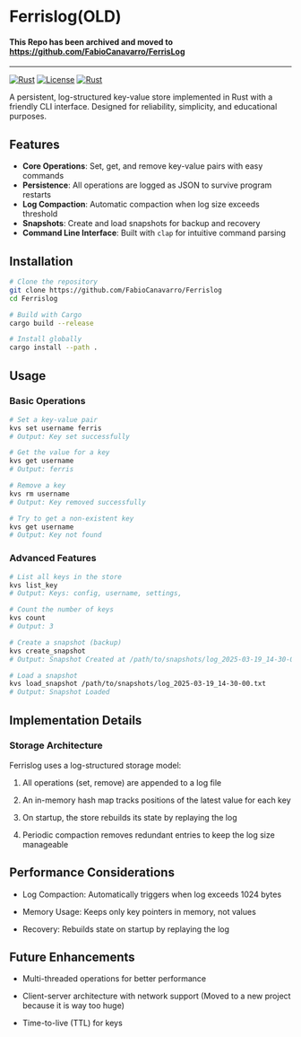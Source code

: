 # Ferrislog(OLD)

#### **This Repo has been archived and moved to https://github.com/FabioCanavarro/FerrisLog**
---

[![Rust](https://img.shields.io/badge/Rust-1.72%2B-orange)](https://www.rust-lang.org/)
[![License](https://img.shields.io/badge/License-MIT-blue)](LICENSE) [![Rust](https://github.com/FabioCanavarro/FerrisLog/actions/workflows/rust.yml/badge.svg)](https://github.com/FabioCanavarro/FerrisLog/actions/workflows/rust.yml) </br>

A persistent, log-structured key-value store implemented in Rust with a friendly CLI interface. Designed for reliability, simplicity, and educational purposes.

## Features

- **Core Operations**: Set, get, and remove key-value pairs with easy commands
- **Persistence**: All operations are logged as JSON to survive program restarts
- **Log Compaction**: Automatic compaction when log size exceeds threshold
- **Snapshots**: Create and load snapshots for backup and recovery
- **Command Line Interface**: Built with `clap` for intuitive command parsing

## Installation

```bash
# Clone the repository
git clone https://github.com/FabioCanavarro/Ferrislog
cd Ferrislog

# Build with Cargo
cargo build --release

# Install globally
cargo install --path .
```

## Usage

### Basic Operations

```bash
# Set a key-value pair
kvs set username ferris
# Output: Key set successfully

# Get the value for a key
kvs get username
# Output: ferris

# Remove a key
kvs rm username
# Output: Key removed successfully

# Try to get a non-existent key
kvs get username
# Output: Key not found
```

### Advanced Features
```bash
# List all keys in the store
kvs list_key
# Output: Keys: config, username, settings, 

# Count the number of keys
kvs count
# Output: 3

# Create a snapshot (backup)
kvs create_snapshot
# Output: Snapshot Created at /path/to/snapshots/log_2025-03-19_14-30-00.txt

# Load a snapshot
kvs load_snapshot /path/to/snapshots/log_2025-03-19_14-30-00.txt
# Output: Snapshot Loaded
```

## Implementation Details

### Storage Architecture
Ferrislog uses a log-structured storage model:

1. All operations (set, remove) are appended to a log file

2. An in-memory hash map tracks positions of the latest value for each key

3. On startup, the store rebuilds its state by replaying the log

4. Periodic compaction removes redundant entries to keep the log size manageable

## Performance Considerations

- Log Compaction: Automatically triggers when log exceeds 1024 bytes

- Memory Usage: Keeps only key pointers in memory, not values

- Recovery: Rebuilds state on startup by replaying the log

## Future Enhancements

- Multi-threaded operations for better performance

- Client-server architecture with network support (Moved to a new project because it is way too huge)

- Time-to-live (TTL) for keys
